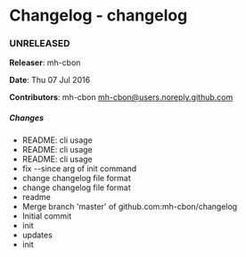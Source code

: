 # Changelog - changelog

### UNRELEASED

__Releaser__: mh-cbon

__Date__: Thu 07 Jul 2016

__Contributors__: mh-cbon <mh-cbon@users.noreply.github.com>

##### Changes

- README: cli usage
- README: cli usage
- README: cli usage
- fix --since arg of init command
- change changelog file format
- change changelog file format
- readme
- Merge branch 'master' of github.com:mh-cbon/changelog
- Initial commit
- init
- updates
- init
